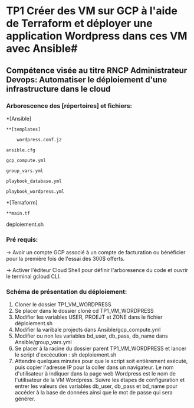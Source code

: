 # **TP1 Créer des VM sur GCP à l'aide de Terraform et déployer une application Wordpress dans ces VM avec Ansible**#

## **Compétence visée au titre RNCP Administrateur Devops: Automatiser le déploiement d'une infrastructure dans le cloud**

### **Arborescence des [répertoires] et fichiers:** 

*[Ansible]  

	**[templates]  
 
		wordpress.conf.j2  
  
	ansible.cfg  
 
	gcp_compute.yml  
 
	group_vars.yml  
 
	playbook_database.yml  
 
	playbook_wordpress.yml  
 
*[Terraform]  

	**main.tf  
 
deploiement.sh  


### **Pré requis:**

-> Avoir un compte GCP associé à un compte de facturation ou bénéficier
pour la première fois de l'essai des 300$ offerts.  

-> Activer l'éditeur Cloud Shell pour définir l'arboresence du code 
et ouvrir le terminal gcloud CLI.  

### **Schéma de présentation du déploiement:** 
1. Cloner le dossier TP1_VM_WORDPRESS
2. Se placer dans le dossier cloné cd TP1_VM_WORDPRESS
3. Modifier les variables USER, PROEJT et ZONE dans le fichier déploiement.sh
4. Modifier la varibale projects dans Ansible/gcp_compute.yml 
5. Modifier ou non les variables bd_user, db_pass, db_name dans Ansible/group_vars.yml 
6. Se placer à la racine du dossier parent TP1_VM_WORDPRESS et lancer le script d'excécution : sh deploiement.sh
7. Attendre quelques minutes pour que le script soit entièrement exécuté, puis
copier l'adresse IP pour la coller dans un navigateur. Le nom d'utilisateur à indiquer 
dans la page web Wordpress est le nom de l'utilisateur de la VM Wordpress. 
Suivre les étapes de configuration et entrer les valeurs des variables db_user, db_pass et bd_name
pour accéder à la base de données ainsi que le mot de passe qui sera générer. 





